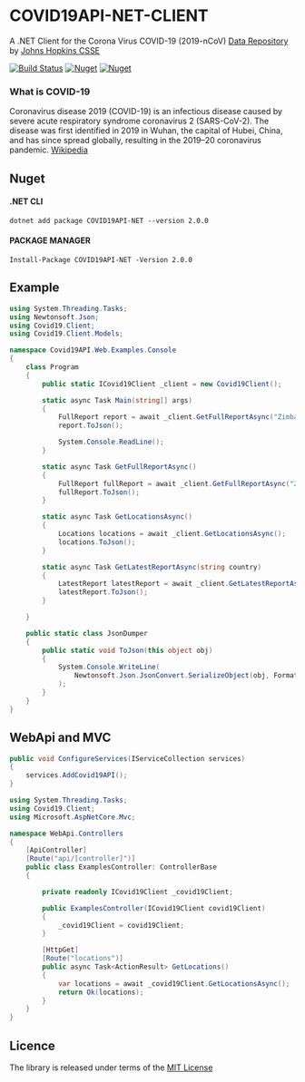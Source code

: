 # COVID19API-NET-CLIENT

A .NET Client for the Corona Virus COVID-19 (2019-nCoV) [Data Repository](https://github.com/CSSEGISandData/COVID-19) by [Johns Hopkins CSSE](https://systems.jhu.edu/research/public-health/ncov/) 

[![Build Status](https://travis-ci.com/Chitova263/COVID19API-NET-CLIENT.svg?branch=master)](https://travis-ci.com/Chitova263/COVID19API-NET-CLIENT)
[![Nuget](https://img.shields.io/nuget/v/COVID19API-NET?style=flat-square)](https://www.nuget.org/packages/COVID19API-NET-CLIENT/)
[![Nuget](https://img.shields.io/nuget/dt/COVID19API-NET?color=green&style=flat-square)](https://www.nuget.org/packages/COVID19API-NET-CLIENT/)

### What is COVID-19
Coronavirus disease 2019 (COVID-19) is an infectious disease caused by severe acute respiratory syndrome coronavirus 2 (SARS-CoV-2). The disease was first identified in 2019 in Wuhan, the capital of Hubei, China, and has since spread globally, resulting in the 2019–20 coronavirus pandemic. [Wikipedia](https://en.wikipedia.org/wiki/Coronavirus_disease_2019)

## Nuget

#### .NET CLI
```
dotnet add package COVID19API-NET --version 2.0.0
```

#### PACKAGE MANAGER
```
Install-Package COVID19API-NET -Version 2.0.0
```

## Example

```cs
using System.Threading.Tasks;
using Newtonsoft.Json;
using Covid19.Client;
using Covid19.Client.Models;

namespace Covid19API.Web.Examples.Console
{
    class Program
    {
        public static ICovid19Client _client = new Covid19Client();

        static async Task Main(string[] args)
        {
            FullReport report = await _client.GetFullReportAsync("Zimbabwe");
            report.ToJson();

            System.Console.ReadLine();
        }

        static async Task GetFullReportAsync()
        {
            FullReport fullReport = await _client.GetFullReportAsync("Zimbabwe");
            fullReport.ToJson();
        }

        static async Task GetLocationsAsync()
        {
            Locations locations = await _client.GetLocationsAsync();
            locations.ToJson();
        }

        static async Task GetLatestReportAsync(string country)
        {
            LatestReport latestReport = await _client.GetLatestReportAsync(country);
            latestReport.ToJson();
        }

    }

    public static class JsonDumper
    {
        public static void ToJson(this object obj)
        {
            System.Console.WriteLine(
                Newtonsoft.Json.JsonConvert.SerializeObject(obj, Formatting.Indented)
            );
        }
    }
}

```

## WebApi and MVC

```cs
public void ConfigureServices(IServiceCollection services)
{
    services.AddCovid19API();
}
```

```cs
using System.Threading.Tasks;
using Covid19.Client;
using Microsoft.AspNetCore.Mvc;

namespace WebApi.Controllers
{
    [ApiController]
    [Route("api/[controller]")]
    public class ExamplesController: ControllerBase
    {

        private readonly ICovid19Client _covid19Client;

        public ExamplesController(ICovid19Client covid19Client)
        {
            _covid19Client = covid19Client;
        }

        [HttpGet]
        [Route("locations")]
        public async Task<ActionResult> GetLocations()
        {
            var locations = await _covid19Client.GetLocationsAsync();
            return Ok(locations);
        }
    }
}
```

## Licence

The library is released under terms of the [MIT License](https://opensource.org/licenses/MIT)

